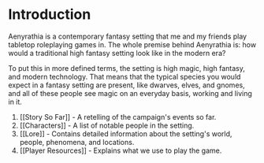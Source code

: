# Introduction
Aenyrathia is a contemporary fantasy setting that me and my friends play tabletop roleplaying games in. The whole premise behind Aenyrathia is: how would a traditional high fantasy setting look like in the modern era?

To put this in more defined terms, the setting is high magic, high fantasy, and modern technology. That means that the typical species you would expect in a fantasy setting are present, like dwarves, elves, and gnomes, and all of these people see magic on an everyday basis, working and living in it.

1. [[Story So Far]] - A retelling of the campaign's events so far.
2. [[Characters]] - A list of notable people in the setting.
3. [[Lore]] - Contains detailed information about the setting's world, people, phenomena, and locations.
4. [[Player Resources]] - Explains what we use to play the game.
